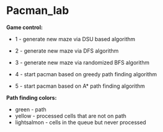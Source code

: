 # Pacman_lab


**Game control:**

- 1 - generate new maze via DSU based algorithm
- 2 - generate new maze via DFS algorithm
- 3 - generate new maze via randomized BFS algorithm

- 4 - start pacman based on greedy path finding algorithm
- 5 - start pacman based on A* path finding algorithm


**Path finding colors:**
- green - path
- yellow - processed cells that are not on path
- lightsalmon - cells in the queue but never processed
